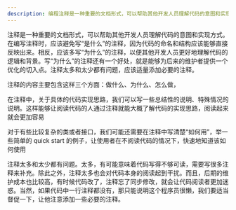 ```yaml
---
description: 编程注释是一种重要的文档形式，可以帮助其他开发人员理解代码的意图和实现方式
---
```

注释是一种重要的文档形式，可以帮助其他开发人员理解代码的意图和实现方式。在编写注释时，应该避免写“是什么”的注释，因为代码的命名和结构应该能够直接反映出来。相反，应该多写“为什么”的注释，以便其他开发人员更好地理解代码的逻辑和背景。写“为什么”的注释还有一个好处，就是能够为后来的维护者提供一个优化的切入点。注释太多和太少都有问题，应该适量添加必要的注释。

注释的内容主要包含这样三个方面：做什么、为什么、怎么做，

在注释中，关于具体的代码实现思路，我们可以写一些总结性的说明、特殊情况的说明。这样能够让阅读代码的人通过注释就能大概了解代码的实现思路，阅读起来就会更加容易

对于有些比较复杂的类或者接口，我们可能还需要在注释中写清楚“如何用”，举一些简单的 quick start 的例子，让使用者在不阅读代码的情况下，快速地知道该如何使用


注释太多和太少都有问题。太多，有可能意味着代码写得不够可读，需要写很多注释来补充。除此之外，注释太多也会对代码本身的阅读起到干扰。而且，后期的维护成本也比较高，有时候代码改了，注释忘了同步修改，就会让代码阅读者更加迷惑。当然，如果代码中一行注释都没有，那只能说明这个程序员很懒，我们要适当督促一下，让他注意添加一些必要的注释。